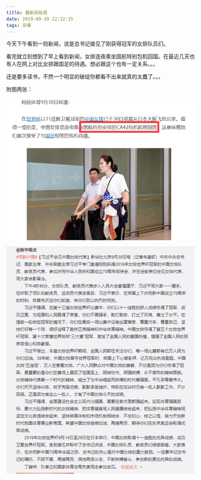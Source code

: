 ```yaml
---
title: 看新闻有感
date: 2019-09-30 22:12:15
tags: 杂事
---
```


今天下午看到一则新闻，说是总书记接见了刚获得冠军的女排队员们。

看完就立刻想到了早上看到新闻，女排连夜乘坐国航特别包机回国。在最近几天也有人在网上对比女排跟国足的待遇。想必跟这个也有一定关系。。。



<!--more-->



还是要多读书，不然一个明显的破绽你都看不出来就真的太蠢了。。。

附图两张：

![包机篇](/images/特别.png)



![接见篇](/images/接见.png)

